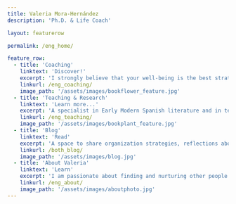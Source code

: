 ```yaml
---
title: Valeria Mora-Hernández
description: 'Ph.D. & Life Coach'

layout: featurerow

permalink: /eng_home/

feature_row:
  - title: 'Coaching'
    linktext: 'Discover!'
    excerpt: 'I strongly believe that your well-being is the best strategy to successfully achieve your personal and professional goals.' 
    linkurl: /eng_coaching/
    image_path: '/assets/images/bookflower_feature.jpg'
  - title: 'Teaching & Research'
    linktext: 'Learn more...'
    excerpt: 'A specialist in Early Modern Spanish literature and in teaching Spanish as a foreign language.'
    linkurl: /eng_teaching/
    image_path: '/assets/images/bookplant_feature.jpg'
  - title: 'Blog'
    linktext: 'Read'
    excerpt: 'A space to share organization strategies, reflections about literature, and more.' 
    linkurl: /both_blog/
    image_path: '/assets/images/blog.jpg'
  - title: 'About Valeria'
    linktext: 'Learn'
    excerpt: 'I am passionate about finding and nurturing other people's strengths' 
    linkurl: /eng_about/
    image_path: '/assets/images/aboutphoto.jpg'	
---
```


